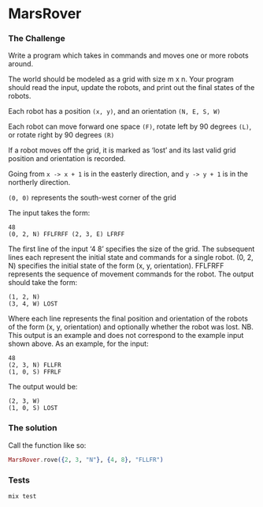 # MarsRover

### The Challenge

Write a program which takes in commands and moves one or more robots around.

The world should be modeled as a grid with size m x n. Your program should read the input, update the robots, and print out the final states of the robots.

Each robot has a position `(x, y)`, and an orientation `(N, E, S, W)`

Each robot can move forward one space `(F)`, rotate left by 90 degrees `(L)`, or rotate right by 90 degrees `(R)`

If a robot moves off the grid, it is marked as ‘lost’ and its last valid grid position and orientation is recorded.

Going from `x -> x + 1` is in the easterly direction, and `y -> y + 1` is in the northerly direction.

`(0, 0)` represents the south-west corner of the grid

The input takes the form:
```
48
(0, 2, N) FFLFRFF (2, 3, E) LFRFF
```
The first line of the input ‘4 8’ specifies the size of the grid. The subsequent lines each represent the initial state and commands for a single robot. (0, 2, N) specifies the initial state of the form (x, y, orientation). FFLFRFF represents the sequence of movement commands for the robot.
The output should take the form:
```
(1, 2, N)
(3, 4, W) LOST
```
Where each line represents the final position and orientation of the robots of the form (x, y, orientation) and optionally whether the robot was lost. NB. This output is an example and does not correspond to the example input shown above.
As an example, for the input:
```
48
(2, 3, N) FLLFR
(1, 0, S) FFRLF
```
The output would be:
```
(2, 3, W)
(1, 0, S) LOST
```

### The solution

Call the function like so:

```elixir
MarsRover.rove({2, 3, "N"}, {4, 8}, "FLLFR")
```

### Tests

```sh
mix test
```